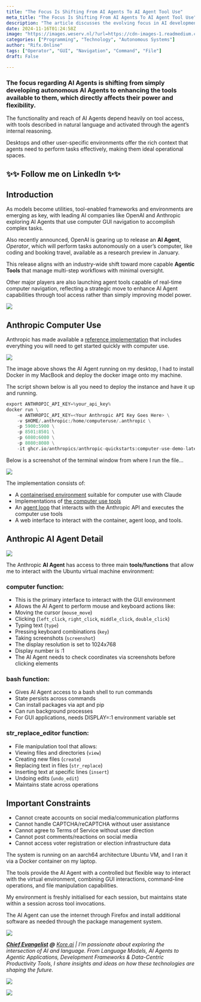 ```yaml
---
title: "The Focus Is Shifting From AI Agents To AI Agent Tool Use"
meta_title: "The Focus Is Shifting From AI Agents To AI Agent Tool Use"
description: "The article discusses the evolving focus in AI development from creating autonomous AI agents to enhancing the tools they utilize. Key advancements include AI agents like OpenAI's upcoming "Operator," which will perform tasks on users' computers through GUI navigation. Anthropic has also released a reference implementation for AI agents that interact with virtual environments, showcasing tools for GUI interactions, command-line operations, and file manipulation. These developments emphasize the importance of tool access in augmenting the capabilities of AI agents."
date: 2024-11-16T01:24:58Z
image: "https://images.weserv.nl/?url=https://cdn-images-1.readmedium.com/v2/resize:fit:800/1*7IELtMakzcc68bdb4usXBQ.png"
categories: ["Programming", "Technology", "Autonomous Systems"]
author: "Rifx.Online"
tags: ["Operator", "GUI", "Navigation", "Command", "File"]
draft: False

---
```








### The focus regarding AI Agents is shifting from simply developing autonomous AI Agents to enhancing the tools available to them, which directly affects their power and flexibility.

The functionality and reach of AI Agents depend heavily on tool access, with tools described in natural language and activated through the agent’s internal reasoning.

Desktops and other user\-specific environments offer the rich context that agents need to perform tasks effectively, making them ideal operational spaces.


## ✨✨ Follow me on LinkedIn ✨✨


## Introduction

As models become utilities, tool\-enabled frameworks and environments are emerging as key, with leading AI companies like OpenAI and Anthropic exploring AI Agents that use computer GUI navigation to accomplish complex tasks.

Also recently announced, OpenAI is gearing up to release an **AI Agent**, *Operator*, which will perform tasks autonomously on a user’s computer, like coding and booking travel, available as a research preview in January.

This release aligns with an industry\-wide shift toward more capable **Agentic Tools** that manage multi\-step workflows with minimal oversight.

Other major players are also launching agent tools capable of real\-time computer navigation, reflecting a strategic move to enhance AI Agent capabilities through tool access rather than simply improving model power.

![](https://images.weserv.nl/?url=https://cdn-images-1.readmedium.com/v2/resize:fit:800/1*q7YvQLqfVdhV3bZM2oflDQ.png)


## Anthropic Computer Use

Anthropic has made available a [reference implementation](https://github.com/anthropics/anthropic-quickstarts/tree/main/computer-use-demo) that includes everything you will need to get started quickly with computer use.

![](https://images.weserv.nl/?url=https://cdn-images-1.readmedium.com/v2/resize:fit:800/1*vD4T4Bo2-JcH535TOc46BQ.png)

The image above shows the AI Agent running on my desktop, I had to install Docker in my MacBook and deploy the docker image onto my machine.

The script shown below is all you need to deploy the instance and have it up and running.


```python
export ANTHROPIC_API_KEY=%your_api_key%
docker run \
    -e ANTHROPIC_API_KEY=<Your Anthropic API Key Goes Here> \
    -v $HOME/.anthropic:/home/computeruse/.anthropic \
    -p 5900:5900 \
    -p 8501:8501 \
    -p 6080:6080 \
    -p 8080:8080 \
    -it ghcr.io/anthropics/anthropic-quickstarts:computer-use-demo-latest
```
Below is a screenshot of the terminal window from where I run the file…

![](https://images.weserv.nl/?url=https://cdn-images-1.readmedium.com/v2/resize:fit:800/1*mTu4gGEwnFbQYqJ-YGYqIA.png)

The implementation consists of:

* A [containerised environment](https://github.com/anthropics/anthropic-quickstarts/blob/main/computer-use-demo/Dockerfile) suitable for computer use with Claude
* Implementations of [the computer use tools](https://github.com/anthropics/anthropic-quickstarts/tree/main/computer-use-demo/computer_use_demo/tools)
* An [agent loop](https://github.com/anthropics/anthropic-quickstarts/blob/main/computer-use-demo/computer_use_demo/loop.py) that interacts with the Anthropic API and executes the computer use tools
* A web interface to interact with the container, agent loop, and tools.


## Anthropic AI Agent Detail

![](https://images.weserv.nl/?url=https://cdn-images-1.readmedium.com/v2/resize:fit:800/1*euT2ZTmjVV5cTK-j8i4fgg.png)

The Anthropic **AI Agent** has access to three main **tools/functions** that allow me to interact with the Ubuntu virtual machine environment:


### computer function:

* This is the primary interface to interact with the GUI environment
* Allows the AI Agent to perform mouse and keyboard actions like:
* Moving the cursor (`mouse_move`)
* Clicking (`left_click`, `right_click`, `middle_click`, `double_click`)
* Typing text (`type`)
* Pressing keyboard combinations (`key`)
* Taking screenshots (`screenshot`)
* The display resolution is set to 1024x768
* Display number is :1
* The AI Agent needs to check coordinates via screenshots before clicking elements


### bash function:

* Gives AI Agent access to a bash shell to run commands
* State persists across commands
* Can install packages via apt and pip
* Can run background processes
* For GUI applications, needs DISPLAY\=:1 environment variable set


### str\_replace\_editor function:

* File manipulation tool that allows:
* Viewing files and directories (`view`)
* Creating new files (`create`)
* Replacing text in files (`str_replace`)
* Inserting text at specific lines (`insert`)
* Undoing edits (`undo_edit`)
* Maintains state across operations


## Important Constraints

* Cannot create accounts on social media/communication platforms
* Cannot handle CAPTCHA/reCAPTCHA without user assistance
* Cannot agree to Terms of Service without user direction
* Cannot post comments/reactions on social media
* Cannot access voter registration or election infrastructure data

The system is running on an aarch64 architecture Ubuntu VM, and I ran it via a Docker container on my laptop.

The tools provide the AI Agent with a controlled but flexible way to interact with the virtual environment, combining GUI interactions, command\-line operations, and file manipulation capabilities.

My environment is freshly initialised for each session, but maintains state within a session across tool invocations.

The AI Agent can use the internet through Firefox and install additional software as needed through the package management system.

![](https://images.weserv.nl/?url=https://cdn-images-1.readmedium.com/v2/resize:fit:800/0*4env1UkoKOZ-3zmF.png)

[***Chief Evangelist***](https://www.linkedin.com/in/cobusgreyling/) ***@*** *[Kore.ai](https://blog.kore.ai/cobus-greyling) \| I’m passionate about exploring the intersection of AI and language. From Language Models, AI Agents to Agentic Applications, Development Frameworks \& Data\-Centric Productivity Tools, I share insights and ideas on how these technologies are shaping the future.*

![](https://images.weserv.nl/?url=https://cdn-images-1.readmedium.com/v2/resize:fit:800/0*4env1UkoKOZ-3zmF.png)

![](https://images.weserv.nl/?url=https://cdn-images-1.readmedium.com/v2/resize:fit:800/0*4env1UkoKOZ-3zmF.png)


